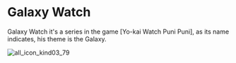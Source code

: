 # Galaxy Watch
Galaxy Watch it's a series in the game [Yo-kai Watch Puni Puni], as its name indicates, his theme is the Galaxy.

![all_icon_kind03_79](https://github.com/user-attachments/assets/25eeb7dc-1f24-461a-89e5-33de312b3f4d)
